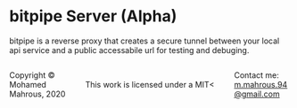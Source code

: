 # bitpipe Server (Alpha)

bitpipe is a reverse proxy that creates a secure tunnel between your local api service and a public accessabile url for testing and debuging.

<footer>
<p style="float:left; width: 20%;">
Copyright © Mohamed Mahrous, 2020
</p>
<p style="float:left; width: 60%; text-align:center;">
<br />This work is licensed under a MIT<
</p>
<p style="float:left; width: 20%;">
Contact me:
<a href='mailto:m.mahrous.94@gmail.com'> m.mahrous.94@gmail.com </a>
</p>
</footer>